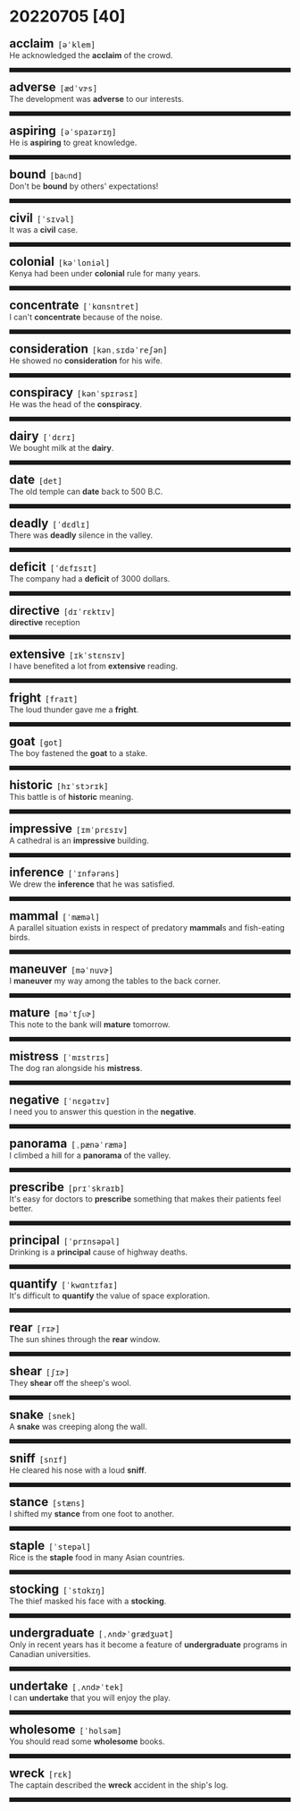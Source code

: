<style>
/*不显示details的三角符号*/
details > summary::marker {
    display: none;
    content: none;
}
/*去掉外边框*/
details summary{
    outline:none;
    cursor:pointer;/*鼠标放上去之后变成手型*/
}
/*去掉前面默认的小黑三角*/
details summary::-webkit-details-marker{
    display:none; 
}
</style>
# 20220705 [40]  

<div style="display: flex;align-items: baseline;">
    <h2 style="margin-bottom: 0;margin-top: 0">acclaim</h2>
    <p style="padding:0 .5em; margin: 0;font-family: monospace;">[əˈklem]</p>
    <p class="interpretation_44822" style="display:none ;padding:0 .5em; margin: 0; white-space: nowrap;overflow: hidden;text-overflow: ellipsis;">n. 赞扬；欢呼
v. 称赞；欢呼</p>
</div>
<details class="details_44822">
    <summary style="color: #303030;">He acknowledged the <strong>acclaim</strong> of the crowd.</summary>
    他对群众的称誉表示感谢。
</details>
<hr style="padding-bottom: 0.5em;" />


<div style="display: flex;align-items: baseline;">
    <h2 style="margin-bottom: 0;margin-top: 0">adverse</h2>
    <p style="padding:0 .5em; margin: 0;font-family: monospace;">[ædˈvɝs]</p>
    <p class="interpretation_44822" style="display:none ;padding:0 .5em; margin: 0; white-space: nowrap;overflow: hidden;text-overflow: ellipsis;">adj. 不利的；有害的；相反的；敌对的</p>
</div>
<details class="details_44822">
    <summary style="color: #303030;">The development was <strong>adverse</strong> to our interests.</summary>
    这种发展与我们的利益背道而驰。
</details>
<hr style="padding-bottom: 0.5em;" />


<div style="display: flex;align-items: baseline;">
    <h2 style="margin-bottom: 0;margin-top: 0">aspiring</h2>
    <p style="padding:0 .5em; margin: 0;font-family: monospace;">[əˈspaɪərɪŋ]</p>
    <p class="interpretation_44822" style="display:none ;padding:0 .5em; margin: 0; white-space: nowrap;overflow: hidden;text-overflow: ellipsis;">adj. 有抱负的；有志向的；渴求的
v. 向往；渴望；追求；立志；“aspire”的现在分词</p>
</div>
<details class="details_44822">
    <summary style="color: #303030;">He is <strong>aspiring</strong> to great knowledge.</summary>
    他渴求渊博的知识。
</details>
<hr style="padding-bottom: 0.5em;" />


<div style="display: flex;align-items: baseline;">
    <h2 style="margin-bottom: 0;margin-top: 0">bound</h2>
    <p style="padding:0 .5em; margin: 0;font-family: monospace;">[baᴜnd]</p>
    <p class="interpretation_44822" style="display:none ;padding:0 .5em; margin: 0; white-space: nowrap;overflow: hidden;text-overflow: ellipsis;">adj. 必定的；有义务的
v. 跳跃；形成…的疆界
n. 跳跃
v. 捆绑；“bind”的过去式和过去分词</p>
</div>
<details class="details_44822">
    <summary style="color: #303030;">Don't be <strong>bound</strong> by others' expectations!</summary>
    不要被他人的期望所束缚！
</details>
<hr style="padding-bottom: 0.5em;" />


<div style="display: flex;align-items: baseline;">
    <h2 style="margin-bottom: 0;margin-top: 0">civil</h2>
    <p style="padding:0 .5em; margin: 0;font-family: monospace;">[ˈsɪvəl]</p>
    <p class="interpretation_44822" style="display:none ;padding:0 .5em; margin: 0; white-space: nowrap;overflow: hidden;text-overflow: ellipsis;">adj. 公民的；国内的；民用的；文明的</p>
</div>
<details class="details_44822">
    <summary style="color: #303030;">It was a <strong>civil</strong> case.</summary>
    这是一起民事案件。
</details>
<hr style="padding-bottom: 0.5em;" />


<div style="display: flex;align-items: baseline;">
    <h2 style="margin-bottom: 0;margin-top: 0">colonial</h2>
    <p style="padding:0 .5em; margin: 0;font-family: monospace;">[kəˈloniəl]</p>
    <p class="interpretation_44822" style="display:none ;padding:0 .5em; margin: 0; white-space: nowrap;overflow: hidden;text-overflow: ellipsis;">adj. 殖民地的
n. 殖民地居民</p>
</div>
<details class="details_44822">
    <summary style="color: #303030;">Kenya had been under <strong>colonial</strong> rule for many years.</summary>
    肯尼亚曾多年受殖民统治。
</details>
<hr style="padding-bottom: 0.5em;" />


<div style="display: flex;align-items: baseline;">
    <h2 style="margin-bottom: 0;margin-top: 0">concentrate</h2>
    <p style="padding:0 .5em; margin: 0;font-family: monospace;">[ˈkɑnsntret]</p>
    <p class="interpretation_44822" style="display:none ;padding:0 .5em; margin: 0; white-space: nowrap;overflow: hidden;text-overflow: ellipsis;">v. 集中</p>
</div>
<details class="details_44822">
    <summary style="color: #303030;">I can't <strong>concentrate</strong> because of the noise.</summary>
    因为噪音，我无法集中注意力。
</details>
<hr style="padding-bottom: 0.5em;" />


<div style="display: flex;align-items: baseline;">
    <h2 style="margin-bottom: 0;margin-top: 0">consideration</h2>
    <p style="padding:0 .5em; margin: 0;font-family: monospace;">[kənˌsɪdəˈreʃən]</p>
    <p class="interpretation_44822" style="display:none ;padding:0 .5em; margin: 0; white-space: nowrap;overflow: hidden;text-overflow: ellipsis;">n. 考虑；体贴；报酬</p>
</div>
<details class="details_44822">
    <summary style="color: #303030;">He showed no <strong>consideration</strong> for his wife.</summary>
    他不体贴他的妻子。
</details>
<hr style="padding-bottom: 0.5em;" />


<div style="display: flex;align-items: baseline;">
    <h2 style="margin-bottom: 0;margin-top: 0">conspiracy</h2>
    <p style="padding:0 .5em; margin: 0;font-family: monospace;">[kənˈspɪrəsɪ]</p>
    <p class="interpretation_44822" style="display:none ;padding:0 .5em; margin: 0; white-space: nowrap;overflow: hidden;text-overflow: ellipsis;">n. 阴谋</p>
</div>
<details class="details_44822">
    <summary style="color: #303030;">He was the head of the <strong>conspiracy</strong>.</summary>
    他是那次阴谋的主谋。
</details>
<hr style="padding-bottom: 0.5em;" />


<div style="display: flex;align-items: baseline;">
    <h2 style="margin-bottom: 0;margin-top: 0">dairy</h2>
    <p style="padding:0 .5em; margin: 0;font-family: monospace;">[ˈdɛrɪ]</p>
    <p class="interpretation_44822" style="display:none ;padding:0 .5em; margin: 0; white-space: nowrap;overflow: hidden;text-overflow: ellipsis;">adj. 牛奶的；乳品的
n. 乳品店</p>
</div>
<details class="details_44822">
    <summary style="color: #303030;">We bought milk at the <strong>dairy</strong>.</summary>
    我们在奶品店买牛奶。
</details>
<hr style="padding-bottom: 0.5em;" />


<div style="display: flex;align-items: baseline;">
    <h2 style="margin-bottom: 0;margin-top: 0">date</h2>
    <p style="padding:0 .5em; margin: 0;font-family: monospace;">[det]</p>
    <p class="interpretation_44822" style="display:none ;padding:0 .5em; margin: 0; white-space: nowrap;overflow: hidden;text-overflow: ellipsis;">n. 日期；年代；约会；枣子；枣椰树
v. 标日期；约会；追溯到；过时</p>
</div>
<details class="details_44822">
    <summary style="color: #303030;">The old temple can <strong>date</strong> back to 500 B.C.</summary>
    这座古庙可以追溯到公元前500年。
</details>
<hr style="padding-bottom: 0.5em;" />


<div style="display: flex;align-items: baseline;">
    <h2 style="margin-bottom: 0;margin-top: 0">deadly</h2>
    <p style="padding:0 .5em; margin: 0;font-family: monospace;">[ˈdɛdlɪ]</p>
    <p class="interpretation_44822" style="display:none ;padding:0 .5em; margin: 0; white-space: nowrap;overflow: hidden;text-overflow: ellipsis;">adj. 致死的；极度的
adv. 如死一般地；非常地</p>
</div>
<details class="details_44822">
    <summary style="color: #303030;">There was <strong>deadly</strong> silence in the valley.</summary>
    山谷里死一般的沉寂。
</details>
<hr style="padding-bottom: 0.5em;" />


<div style="display: flex;align-items: baseline;">
    <h2 style="margin-bottom: 0;margin-top: 0">deficit</h2>
    <p style="padding:0 .5em; margin: 0;font-family: monospace;">[ˈdɛfɪsɪt]</p>
    <p class="interpretation_44822" style="display:none ;padding:0 .5em; margin: 0; white-space: nowrap;overflow: hidden;text-overflow: ellipsis;">n. 不足额；赤字；亏损</p>
</div>
<details class="details_44822">
    <summary style="color: #303030;">The company had a <strong>deficit</strong> of 3000 dollars.</summary>
    这家公司亏空3000美元。
</details>
<hr style="padding-bottom: 0.5em;" />


<div style="display: flex;align-items: baseline;">
    <h2 style="margin-bottom: 0;margin-top: 0">directive</h2>
    <p style="padding:0 .5em; margin: 0;font-family: monospace;">[dɪˈrɛktɪv]</p>
    <p class="interpretation_44822" style="display:none ;padding:0 .5em; margin: 0; white-space: nowrap;overflow: hidden;text-overflow: ellipsis;">n. 指令
adj. 指示性的；指向（定向）式的</p>
</div>
<details class="details_44822">
    <summary style="color: #303030;"><strong>directive</strong> reception</summary>
    定向接收
</details>
<hr style="padding-bottom: 0.5em;" />


<div style="display: flex;align-items: baseline;">
    <h2 style="margin-bottom: 0;margin-top: 0">extensive</h2>
    <p style="padding:0 .5em; margin: 0;font-family: monospace;">[ɪkˈstɛnsɪv]</p>
    <p class="interpretation_44822" style="display:none ;padding:0 .5em; margin: 0; white-space: nowrap;overflow: hidden;text-overflow: ellipsis;">adj. 广大的；广阔的；广泛的；大量的</p>
</div>
<details class="details_44822">
    <summary style="color: #303030;">I have benefited a lot from <strong>extensive</strong> reading.</summary>
    广泛的阅读使我受益匪浅。
</details>
<hr style="padding-bottom: 0.5em;" />


<div style="display: flex;align-items: baseline;">
    <h2 style="margin-bottom: 0;margin-top: 0">fright</h2>
    <p style="padding:0 .5em; margin: 0;font-family: monospace;">[fraɪt]</p>
    <p class="interpretation_44822" style="display:none ;padding:0 .5em; margin: 0; white-space: nowrap;overflow: hidden;text-overflow: ellipsis;">n. 惊吓；恐怖；惊骇</p>
</div>
<details class="details_44822">
    <summary style="color: #303030;">The loud thunder gave me a <strong>fright</strong>.</summary>
    这声响雷吓了我一大跳。
</details>
<hr style="padding-bottom: 0.5em;" />


<div style="display: flex;align-items: baseline;">
    <h2 style="margin-bottom: 0;margin-top: 0">goat</h2>
    <p style="padding:0 .5em; margin: 0;font-family: monospace;">[got]</p>
    <p class="interpretation_44822" style="display:none ;padding:0 .5em; margin: 0; white-space: nowrap;overflow: hidden;text-overflow: ellipsis;">n. 山羊</p>
</div>
<details class="details_44822">
    <summary style="color: #303030;">The boy fastened the <strong>goat</strong> to a stake.</summary>
    男孩把山羊拴在木桩上。
</details>
<hr style="padding-bottom: 0.5em;" />


<div style="display: flex;align-items: baseline;">
    <h2 style="margin-bottom: 0;margin-top: 0">historic</h2>
    <p style="padding:0 .5em; margin: 0;font-family: monospace;">[hɪˈstɔrɪk]</p>
    <p class="interpretation_44822" style="display:none ;padding:0 .5em; margin: 0; white-space: nowrap;overflow: hidden;text-overflow: ellipsis;">adj. 有历史意义的；历史性的</p>
</div>
<details class="details_44822">
    <summary style="color: #303030;">This battle is of <strong>historic</strong> meaning.</summary>
    这一战具有历史意义。
</details>
<hr style="padding-bottom: 0.5em;" />


<div style="display: flex;align-items: baseline;">
    <h2 style="margin-bottom: 0;margin-top: 0">impressive</h2>
    <p style="padding:0 .5em; margin: 0;font-family: monospace;">[ɪmˈprɛsɪv]</p>
    <p class="interpretation_44822" style="display:none ;padding:0 .5em; margin: 0; white-space: nowrap;overflow: hidden;text-overflow: ellipsis;">adj. 令人印象深刻的</p>
</div>
<details class="details_44822">
    <summary style="color: #303030;">A cathedral is an <strong>impressive</strong> building.</summary>
    大教堂是能给人留下深刻印象的建筑物。
</details>
<hr style="padding-bottom: 0.5em;" />


<div style="display: flex;align-items: baseline;">
    <h2 style="margin-bottom: 0;margin-top: 0">inference</h2>
    <p style="padding:0 .5em; margin: 0;font-family: monospace;">[ˈɪnfərəns]</p>
    <p class="interpretation_44822" style="display:none ;padding:0 .5em; margin: 0; white-space: nowrap;overflow: hidden;text-overflow: ellipsis;">n. 推论；推断</p>
</div>
<details class="details_44822">
    <summary style="color: #303030;">We drew the <strong>inference</strong> that he was satisfied.</summary>
    我们推断出他很满意。
</details>
<hr style="padding-bottom: 0.5em;" />


<div style="display: flex;align-items: baseline;">
    <h2 style="margin-bottom: 0;margin-top: 0">mammal</h2>
    <p style="padding:0 .5em; margin: 0;font-family: monospace;">[ˈmæməl]</p>
    <p class="interpretation_44822" style="display:none ;padding:0 .5em; margin: 0; white-space: nowrap;overflow: hidden;text-overflow: ellipsis;">n. 哺乳动物</p>
</div>
<details class="details_44822">
    <summary style="color: #303030;">A parallel situation exists in respect of predatory <strong>mammal</strong>s and fish-eating birds.</summary>
    食肉哺乳动物和食鱼鸟类中存在类似的情形。
</details>
<hr style="padding-bottom: 0.5em;" />


<div style="display: flex;align-items: baseline;">
    <h2 style="margin-bottom: 0;margin-top: 0">maneuver</h2>
    <p style="padding:0 .5em; margin: 0;font-family: monospace;">[məˈnuvɚ]</p>
    <p class="interpretation_44822" style="display:none ;padding:0 .5em; margin: 0; white-space: nowrap;overflow: hidden;text-overflow: ellipsis;">n. 精巧动作；军事演习；花招
v. （熟练地）移动；操控；算计</p>
</div>
<details class="details_44822">
    <summary style="color: #303030;">I <strong>maneuver</strong> my way among the tables to the back corner.</summary>
    我在桌子中穿行，来到后面的角落里。
</details>
<hr style="padding-bottom: 0.5em;" />


<div style="display: flex;align-items: baseline;">
    <h2 style="margin-bottom: 0;margin-top: 0">mature</h2>
    <p style="padding:0 .5em; margin: 0;font-family: monospace;">[məˈtʃᴜɚ]</p>
    <p class="interpretation_44822" style="display:none ;padding:0 .5em; margin: 0; white-space: nowrap;overflow: hidden;text-overflow: ellipsis;">adj. 成熟的；到期的；充分考虑的
v. 成熟；到期</p>
</div>
<details class="details_44822">
    <summary style="color: #303030;">This note to the bank will <strong>mature</strong> tomorrow.</summary>
    这张银行票据明天就要到期了。
</details>
<hr style="padding-bottom: 0.5em;" />


<div style="display: flex;align-items: baseline;">
    <h2 style="margin-bottom: 0;margin-top: 0">mistress</h2>
    <p style="padding:0 .5em; margin: 0;font-family: monospace;">[ˈmɪstrɪs]</p>
    <p class="interpretation_44822" style="display:none ;padding:0 .5em; margin: 0; white-space: nowrap;overflow: hidden;text-overflow: ellipsis;">n. 女主人；情妇；女教师（英）</p>
</div>
<details class="details_44822">
    <summary style="color: #303030;">The dog ran alongside his <strong>mistress</strong>.</summary>
    狗在女主人的身边奔跑。
</details>
<hr style="padding-bottom: 0.5em;" />


<div style="display: flex;align-items: baseline;">
    <h2 style="margin-bottom: 0;margin-top: 0">negative</h2>
    <p style="padding:0 .5em; margin: 0;font-family: monospace;">[ˈnɛɡətɪv]</p>
    <p class="interpretation_44822" style="display:none ;padding:0 .5em; margin: 0; white-space: nowrap;overflow: hidden;text-overflow: ellipsis;">adj. 否定的；消极的；负面的
n. 否定的表达；负数；底片</p>
</div>
<details class="details_44822">
    <summary style="color: #303030;">I need you to answer this question in the <strong>negative</strong>.</summary>
    我需要你用否定式来回答这个问题。
</details>
<hr style="padding-bottom: 0.5em;" />


<div style="display: flex;align-items: baseline;">
    <h2 style="margin-bottom: 0;margin-top: 0">panorama</h2>
    <p style="padding:0 .5em; margin: 0;font-family: monospace;">[ˌpænəˈræmə]</p>
    <p class="interpretation_44822" style="display:none ;padding:0 .5em; margin: 0; white-space: nowrap;overflow: hidden;text-overflow: ellipsis;">n. 全景；概论</p>
</div>
<details class="details_44822">
    <summary style="color: #303030;">I climbed a hill for a <strong>panorama</strong> of the valley.</summary>
    我爬上小山看山谷的全景。
</details>
<hr style="padding-bottom: 0.5em;" />


<div style="display: flex;align-items: baseline;">
    <h2 style="margin-bottom: 0;margin-top: 0">prescribe</h2>
    <p style="padding:0 .5em; margin: 0;font-family: monospace;">[prɪˈskraɪb]</p>
    <p class="interpretation_44822" style="display:none ;padding:0 .5em; margin: 0; white-space: nowrap;overflow: hidden;text-overflow: ellipsis;">v. 开药方；规定</p>
</div>
<details class="details_44822">
    <summary style="color: #303030;">It's easy for doctors to <strong>prescribe</strong> something that makes their patients feel better.</summary>
    开一些使病人感觉好转的药，对医生来说并不难。
</details>
<hr style="padding-bottom: 0.5em;" />


<div style="display: flex;align-items: baseline;">
    <h2 style="margin-bottom: 0;margin-top: 0">principal</h2>
    <p style="padding:0 .5em; margin: 0;font-family: monospace;">[ˈprɪnsəpəl]</p>
    <p class="interpretation_44822" style="display:none ;padding:0 .5em; margin: 0; white-space: nowrap;overflow: hidden;text-overflow: ellipsis;">adj. 最重要的；主要的；本金的
n. 负责人；首长；校长；本金</p>
</div>
<details class="details_44822">
    <summary style="color: #303030;">Drinking is a <strong>principal</strong> cause of highway deaths.</summary>
    酗酒是公路死亡事故的最主要的原因。
</details>
<hr style="padding-bottom: 0.5em;" />


<div style="display: flex;align-items: baseline;">
    <h2 style="margin-bottom: 0;margin-top: 0">quantify</h2>
    <p style="padding:0 .5em; margin: 0;font-family: monospace;">[ˈkwɑntɪfaɪ]</p>
    <p class="interpretation_44822" style="display:none ;padding:0 .5em; margin: 0; white-space: nowrap;overflow: hidden;text-overflow: ellipsis;">v. 量度；确定…数量；量化</p>
</div>
<details class="details_44822">
    <summary style="color: #303030;">It's difficult to <strong>quantify</strong> the value of space exploration.</summary>
    把太空探索的价值进行量化是很困难的。
</details>
<hr style="padding-bottom: 0.5em;" />


<div style="display: flex;align-items: baseline;">
    <h2 style="margin-bottom: 0;margin-top: 0">rear</h2>
    <p style="padding:0 .5em; margin: 0;font-family: monospace;">[rɪɚ]</p>
    <p class="interpretation_44822" style="display:none ;padding:0 .5em; margin: 0; white-space: nowrap;overflow: hidden;text-overflow: ellipsis;">v. 抚养；饲养
n. 后部
adj. 后面的</p>
</div>
<details class="details_44822">
    <summary style="color: #303030;">The sun shines through the <strong>rear</strong> window.</summary>
    太阳从后窗照射进来。
</details>
<hr style="padding-bottom: 0.5em;" />


<div style="display: flex;align-items: baseline;">
    <h2 style="margin-bottom: 0;margin-top: 0">shear</h2>
    <p style="padding:0 .5em; margin: 0;font-family: monospace;">[ʃɪɚ]</p>
    <p class="interpretation_44822" style="display:none ;padding:0 .5em; margin: 0; white-space: nowrap;overflow: hidden;text-overflow: ellipsis;">v. 剪（羊毛）；剪切</p>
</div>
<details class="details_44822">
    <summary style="color: #303030;">They <strong>shear</strong> off the sheep's wool.</summary>
    他们剪下羊毛。
</details>
<hr style="padding-bottom: 0.5em;" />


<div style="display: flex;align-items: baseline;">
    <h2 style="margin-bottom: 0;margin-top: 0">snake</h2>
    <p style="padding:0 .5em; margin: 0;font-family: monospace;">[snek]</p>
    <p class="interpretation_44822" style="display:none ;padding:0 .5em; margin: 0; white-space: nowrap;overflow: hidden;text-overflow: ellipsis;">n. 蛇
v. 蛇行；曲折前行</p>
</div>
<details class="details_44822">
    <summary style="color: #303030;">A <strong>snake</strong> was creeping along the wall.</summary>
    一条蛇正沿着墙爬行。
</details>
<hr style="padding-bottom: 0.5em;" />


<div style="display: flex;align-items: baseline;">
    <h2 style="margin-bottom: 0;margin-top: 0">sniff</h2>
    <p style="padding:0 .5em; margin: 0;font-family: monospace;">[snɪf]</p>
    <p class="interpretation_44822" style="display:none ;padding:0 .5em; margin: 0; white-space: nowrap;overflow: hidden;text-overflow: ellipsis;">n. 闻；嗅；吸气（声）；抽鼻子（声）
v. 闻；抽鼻子</p>
</div>
<details class="details_44822">
    <summary style="color: #303030;">He cleared his nose with a loud <strong>sniff</strong>.</summary>
    他大声吸气清了清鼻子。
</details>
<hr style="padding-bottom: 0.5em;" />


<div style="display: flex;align-items: baseline;">
    <h2 style="margin-bottom: 0;margin-top: 0">stance</h2>
    <p style="padding:0 .5em; margin: 0;font-family: monospace;">[stæns]</p>
    <p class="interpretation_44822" style="display:none ;padding:0 .5em; margin: 0; white-space: nowrap;overflow: hidden;text-overflow: ellipsis;">n. 站姿；立场；态度</p>
</div>
<details class="details_44822">
    <summary style="color: #303030;">I shifted my <strong>stance</strong> from one foot to another.</summary>
    我改变了站姿，把重心从一只脚移到另一只脚。
</details>
<hr style="padding-bottom: 0.5em;" />


<div style="display: flex;align-items: baseline;">
    <h2 style="margin-bottom: 0;margin-top: 0">staple</h2>
    <p style="padding:0 .5em; margin: 0;font-family: monospace;">[ˈstepəl]</p>
    <p class="interpretation_44822" style="display:none ;padding:0 .5em; margin: 0; white-space: nowrap;overflow: hidden;text-overflow: ellipsis;">n. 订书钉；主要产品；主要部分；主食
v. 用订书机装订
adj. 主要的；重要的</p>
</div>
<details class="details_44822">
    <summary style="color: #303030;">Rice is the <strong>staple</strong> food in many Asian countries.</summary>
    大米是许多亚洲国家的主食。
</details>
<hr style="padding-bottom: 0.5em;" />


<div style="display: flex;align-items: baseline;">
    <h2 style="margin-bottom: 0;margin-top: 0">stocking</h2>
    <p style="padding:0 .5em; margin: 0;font-family: monospace;">[ˈstɑkɪŋ]</p>
    <p class="interpretation_44822" style="display:none ;padding:0 .5em; margin: 0; white-space: nowrap;overflow: hidden;text-overflow: ellipsis;">n. 长袜</p>
</div>
<details class="details_44822">
    <summary style="color: #303030;">The thief masked his face with a <strong>stocking</strong>.</summary>
    那贼套上长筒袜遮住脸。
</details>
<hr style="padding-bottom: 0.5em;" />


<div style="display: flex;align-items: baseline;">
    <h2 style="margin-bottom: 0;margin-top: 0">undergraduate</h2>
    <p style="padding:0 .5em; margin: 0;font-family: monospace;">[ˌʌndɚˈgrædʒuət]</p>
    <p class="interpretation_44822" style="display:none ;padding:0 .5em; margin: 0; white-space: nowrap;overflow: hidden;text-overflow: ellipsis;">n. 本科生</p>
</div>
<details class="details_44822">
    <summary style="color: #303030;">Only in recent years has it become a feature of <strong>undergraduate</strong> programs in Canadian universities.</summary>
    最近几年里它才成为加拿大大学本科课程的一个特色。
</details>
<hr style="padding-bottom: 0.5em;" />


<div style="display: flex;align-items: baseline;">
    <h2 style="margin-bottom: 0;margin-top: 0">undertake</h2>
    <p style="padding:0 .5em; margin: 0;font-family: monospace;">[ˌʌndɚˈtek]</p>
    <p class="interpretation_44822" style="display:none ;padding:0 .5em; margin: 0; white-space: nowrap;overflow: hidden;text-overflow: ellipsis;">v. 承担；从事；保证</p>
</div>
<details class="details_44822">
    <summary style="color: #303030;">I can <strong>undertake</strong> that you will enjoy the play.</summary>
    我保证你会喜欢这个剧。
</details>
<hr style="padding-bottom: 0.5em;" />


<div style="display: flex;align-items: baseline;">
    <h2 style="margin-bottom: 0;margin-top: 0">wholesome</h2>
    <p style="padding:0 .5em; margin: 0;font-family: monospace;">[ˈholsəm]</p>
    <p class="interpretation_44822" style="display:none ;padding:0 .5em; margin: 0; white-space: nowrap;overflow: hidden;text-overflow: ellipsis;">adj. 健康的；有益身心的</p>
</div>
<details class="details_44822">
    <summary style="color: #303030;">You should read some <strong>wholesome</strong> books.</summary>
    你应当读些有益的书。
</details>
<hr style="padding-bottom: 0.5em;" />


<div style="display: flex;align-items: baseline;">
    <h2 style="margin-bottom: 0;margin-top: 0">wreck</h2>
    <p style="padding:0 .5em; margin: 0;font-family: monospace;">[rɛk]</p>
    <p class="interpretation_44822" style="display:none ;padding:0 .5em; margin: 0; white-space: nowrap;overflow: hidden;text-overflow: ellipsis;">v. 破坏；毁坏
n. 遇难船只；失事；残骸</p>
</div>
<details class="details_44822">
    <summary style="color: #303030;">The captain described the <strong>wreck</strong> accident in the ship's log.</summary>
    船长在航行日志里描述了这次沉船事故。
</details>
<hr style="padding-bottom: 0.5em;" />

<script>
const details = document.querySelectorAll('.details_44822');
const translates = document.querySelectorAll('.interpretation_44822');

details.forEach((item, index) => item.addEventListener('toggle', () => {
    if (item.open) {
        translates[index].style.display = 'block';
    } else translates[index].style.display = 'none';
}));
</script>
